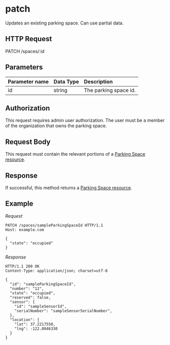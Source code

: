 # patch

Updates an existing parking space. Can use partial data.

## HTTP Request

PATCH /spaces/:id

## Parameters

| Parameter name | Data Type | Description            |
|:---------------|:----------|:-----------------------|
| id             | string    | The parking space id.  |

## Authorization

This request requires admin user authorization. The user must be a member of the
organization that owns the parking space.

## Request Body

This request must contain the relevant portions of a
[Parking Space resource](README.md#resource-representation).

## Response

If successful, this method returns a
[Parking Space resource](README.md#resource-representation).

## Example

*Request*

```HTTP
PATCH /spaces/sampleParkingSpaceId HTTP/1.1
Host: example.com

{
  "state": "occupied"
}
```

*Response*

```HTTP
HTTP/1.1 200 OK
Content-Type: application/json; charset=utf-8

{
  "id": "sampleParkingSpaceId",
  "number": "12",
  "state": "occupied",
  "reserved": false,
  "sensor": {
    "id": "sampleSensorId",
    "serialNumber": "sampleSensorSerialNumber",
  },
  "location": {
    "lat": 37.2217550,
    "lng": -122.0846330
  }
}
```
